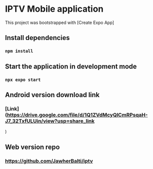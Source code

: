 # IPTV Mobile application

This project was bootstrapped with [Create Expo App]

## Install dependencies

### `npm install`

## Start the application in development mode

### `npx expo start`

## Android version download link

### [Link](https://drive.google.com/file/d/1Q1ZVdMcyQlCmRPsqaH-J7_32TxfULUin/view?usp=share_link
)

## Web version repo

### https://github.com/JawherBalti/iptv
